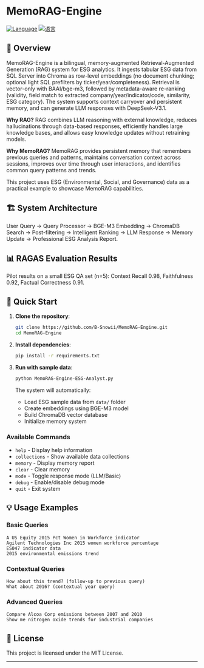 # MemoRAG-Engine


[![Language](https://img.shields.io/badge/Language-English-blue)](README.md)
[![语言](https://img.shields.io/badge/语言-中文-red)](README.zh-CN.md)

## 🚀 Overview

MemoRAG-Engine is a bilingual, memory-augmented Retrieval-Augmented Generation (RAG) system for ESG analytics. It ingests tabular ESG data from SQL Server into Chroma as row-level embeddings (no document chunking; optional light SQL prefilters by ticker/year/completeness). Retrieval is vector-only with BAAI/bge-m3, followed by metadata-aware re-ranking (validity, field match to extracted company/year/indicator/code, similarity, ESG category). The system supports context carryover and persistent memory, and can generate LLM responses with DeepSeek-V3.1.


**Why RAG?** RAG combines LLM reasoning with external knowledge, reduces hallucinations through data-based responses, efficiently handles large knowledge bases, and allows easy knowledge updates without retraining models.

**Why MemoRAG?** MemoRAG provides persistent memory that remembers previous queries and patterns, maintains conversation context across sessions, improves over time through user interactions, and identifies common query patterns and trends.


This project uses ESG (Environmental, Social, and Governance) data as a practical example to showcase MemoRAG capabilities.


## 🏗️ System Architecture

User Query → Query Processor → BGE-M3 Embedding → ChromaDB Search → Post-filtering → Intelligent Ranking → LLM Response → Memory Update → Professional ESG Analysis Report.

## 📊 RAGAS Evaluation Results

Pilot results on a small ESG QA set (n=5): Context Recall 0.98, Faithfulness 0.92, Factual Correctness 0.91.

## 🚀 Quick Start

1. **Clone the repository**:
   ```bash
   git clone https://github.com/B-Snowii/MemoRAG-Engine.git
   cd MemoRAG-Engine
   ```

2. **Install dependencies**:
   ```bash
   pip install -r requirements.txt
   ```

3. **Run with sample data**:
   ```bash
   python MemoRAG-Engine-ESG-Analyst.py
   ```
   The system will automatically:
   - Load ESG sample data from `data/` folder
   - Create embeddings using BGE-M3 model
   - Build ChromaDB vector database
   - Initialize memory system



### Available Commands

- `help` - Display help information
- `collections` - Show available data collections
- `memory` - Display memory report
- `clear` - Clear memory
- `mode` - Toggle response mode (LLM/Basic)
- `debug` - Enable/disable debug mode
- `quit` - Exit system

## 💡 Usage Examples

### Basic Queries
```
A US Equity 2015 Pct Women in Workforce indicator
Agilent Technologies Inc 2015 women workforce percentage
ES047 indicator data
2015 environmental emissions trend
```

### Contextual Queries
```
How about this trend? (follow-up to previous query)
What about 2016? (contextual year query)
```

### Advanced Queries
```
Compare Alcoa Corp emissions between 2007 and 2010
Show me nitrogen oxide trends for industrial companies
```








## 📄 License

This project is licensed under the MIT License.


---


